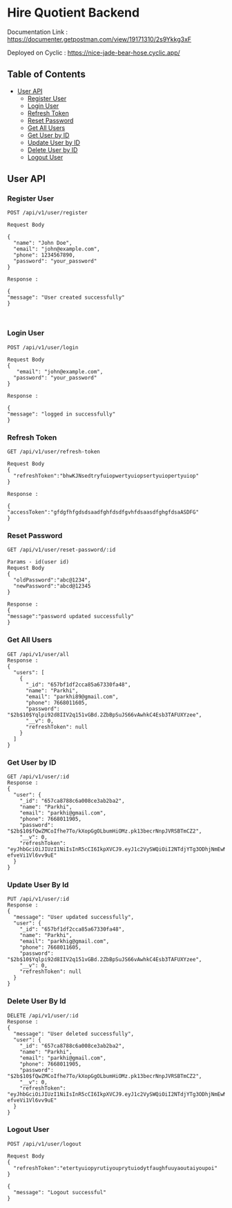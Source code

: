 # Hire Quotient Backend

Documentation Link : https://documenter.getpostman.com/view/19171310/2s9Ykkg3xF

Deployed on Cyclic : https://nice-jade-bear-hose.cyclic.app/

## Table of Contents

- [User API](#user-api)
  - [Register User](#register-user)
  - [Login User](#login-user)
  - [Refresh Token](#refresh-token)
  - [Reset Password](#reset-password)
  - [Get All Users](#get-all-users)
  - [Get User by ID](#get-user-by-id)
  - [Update User by ID](#update-user-by-id)
  - [Delete User by ID](#delete-user-by-id)
  - [Logout User](#logout-user)

## User API

### Register User

```http
POST /api/v1/user/register

Request Body

{
  "name": "John Doe",
  "email": "john@example.com",
  "phone": 1234567890,
  "password": "your_password"
}

Response :

{
"message": "User created successfully"
}



```

### Login User

```http
POST /api/v1/user/login

Request Body
{
   "email": "john@example.com",
  "password": "your_password"
}

Response :

{
"message": "logged in successfully"
}
```

### Refresh Token

```http
GET /api/v1/user/refresh-token

Request Body
{
  "refreshToken":"bhwKJNsedtryfuiopwertyuiopsertyuiopertyuiop"
}

Response :

{
"accessToken":"gfdgfhfgdsdsaadfghfdsdfgvhfdsaasdfghgfdsaASDFG"
}
```

### Reset Password

```http
GET /api/v1/user/reset-password/:id

Params - id(user id)
Request Body
{
  "oldPassword":"abc@1234",
  "newPassword":"abcd@12345
}

Response :
{
"message":"password updated successfully"
}
```

### Get All Users

```http
GET /api/v1/user/all
Response :
{
  "users": [
    {
      "_id": "657bf1df2cca85a67330fa48",
      "name": "Parkhi",
      "email": "parkhi89@gmail.com",
      "phone": 7668011605,
      "password": "$2b$10$Yqlpi92d8IIV2q151vGBd.2ZbBpSuJS66vAwhkC4Esb3TAFUXYzee",
      "__v": 0,
      "refreshToken": null
    }
  ]
}
```

### Get User by ID

```http
GET /api/v1/user/:id
Response :
{
  "user": {
    "_id": "657ca8788c6a008ce3ab2ba2",
    "name": "Parkhi",
    "email": "parkhi@gmail.com",
    "phone": 7668011905,
    "password": "$2b$10$fQwZMCoIfhe7To/kXopGgOLbumHiOMz.pk13becrNnpJVRSBTmCZ2",
    "__v": 0,
    "refreshToken": "eyJhbGciOiJIUzI1NiIsInR5cCI6IkpXVCJ9.eyJ1c2VySWQiOiI2NTdjYTg3ODhjNmEwMDhjZTNhYjJiYTIiLCJpYXQiOjE3MDI2Njg0Njd9.EMsxJHTpzjXIcNbJEej8tzxAmem-efveVi1Vl6vv9uE"
  }
}
```

### Update User By Id

```http
PUT /api/v1/user/:id
Response :
{
  "message": "User updated successfully",
  "user": {
    "_id": "657bf1df2cca85a67330fa48",
    "name": "Parkhi",
    "email": "parkhig@gmail.com",
    "phone": 7668011605,
    "password": "$2b$10$Yqlpi92d8IIV2q151vGBd.2ZbBpSuJS66vAwhkC4Esb3TAFUXYzee",
    "__v": 0,
    "refreshToken": null
  }
}
```

### Delete User By Id

```http
DELETE /api/v1/user/:id
Response :
{
  "message": "User deleted successfully",
  "user": {
    "_id": "657ca8788c6a008ce3ab2ba2",
    "name": "Parkhi",
    "email": "parkhi@gmail.com",
    "phone": 7668011905,
    "password": "$2b$10$fQwZMCoIfhe7To/kXopGgOLbumHiOMz.pk13becrNnpJVRSBTmCZ2",
    "__v": 0,
    "refreshToken": "eyJhbGciOiJIUzI1NiIsInR5cCI6IkpXVCJ9.eyJ1c2VySWQiOiI2NTdjYTg3ODhjNmEwMDhjZTNhYjJiYTIiLCJpYXQiOjE3MDI2Njg0Njd9.EMsxJHTpzjXIcNbJEej8tzxAmem-efveVi1Vl6vv9uE"
  }
}
```

### Logout User

```http
POST /api/v1/user/logout

Request Body
{
  "refreshToken":"etertyuiopyrutiyouprytuiodytfaughfuuyaoutaiyoupoi"
}

{
  "message": "Logout successful"
}
```
